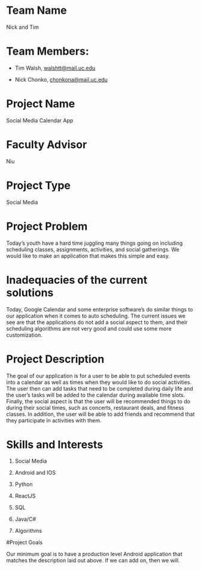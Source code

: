 # Team Name

Nick and Tim

# Team Members:

 - Tim Walsh, walshtt@mail.uc.edu

 - Nick Chonko, chonkona@mail.uc.edu

# Project Name

Social Media Calendar App

# Faculty Advisor

Niu

# Project Type

Social Media

# Project Problem

Today’s youth have a hard time juggling many things going on including scheduling classes, assignments, activities, and social gatherings. We would like to make an application that makes this simple and easy.

# Inadequacies of the current solutions

Today, Google Calendar and some enterprise software’s do similar things to our application when it comes to auto scheduling. The current issues we see are that the applications do not add a social aspect to them, and their scheduling algorithms are not very good and could use some more customization.

# Project Description

The goal of our application is for a user to be able to put scheduled events into a calendar as well as times when they would like to do social activities. The user then can add tasks that need to be completed during daily life and the user’s tasks will be added to the calendar during available time slots. Finally, the social aspect is that the user will be recommended things to do during their social times, such as concerts, restaurant deals, and fitness classes. In addition, the user will be able to add friends and recommend that they participate in activities with them.

# Skills and Interests

1. Social Media

2. Android and IOS

3. Python

4. ReactJS

5. SQL

6. Java/C#

7. Algorithms

#Project Goals

Our minimum goal is to have a production level Android application that matches the description laid out above. If we can add on, then we will.